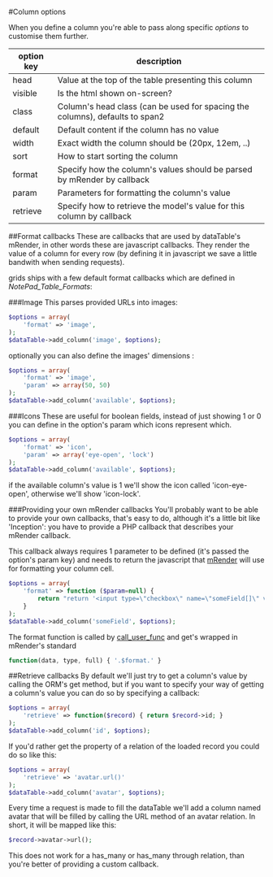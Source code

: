 #Column options

When you define a column you're able to pass along specific *options* to customise them further.

option key		| description
----------------|-------------
head			| Value at the top of the table presenting this column
visible			| Is the html shown on-screen?
class			| Column's head class (can be used for spacing the columns), defaults to span2
default			| Default content if the column has no value
width			| Exact width the column should be (20px, 12em, ..)
sort			| How to start sorting the column
format			| Specify how the column's values should be parsed by mRender by callback
param			| Parameters for formatting the column's value
retrieve		| Specify how to retrieve the model's value for this column by callback

##Format callbacks
These are callbacks that are used by dataTable's mRender, in other words these are javascript callbacks. They render the value of a column for every row (by defining it in javascript we save a little bandwith when sending requests).

grids ships with a few default format callbacks which are defined in *NotePad_Table_Formats*:

###Image
This parses provided URLs into images:
```php
$options = array(
	'format' => 'image',
);
$dataTable->add_column('image', $options);
```

optionally you can also define the images' dimensions :

```php
$options = array(
	'format' => 'image',
	'param' => array(50, 50)
);
$dataTable->add_column('available', $options);
```

###Icons
These are useful for boolean fields, instead of just showing 1 or 0 you can define in the option's param which icons represent which.
```php
$options = array(
	'format' => 'icon',
	'param' => array('eye-open', 'lock')
);
$dataTable->add_column('available', $options);
```
if the available column's value is 1 we'll show the icon called 'icon-eye-open', otherwise we'll show 'icon-lock'.

###Providing your own mRender callbacks
You'll probably want to be able to provide your own callbacks, that's easy to do, although it's a little bit like 'Inception': you have to provide a PHP callback that describes your mRender callback.

This callback always requires 1 parameter to be defined (it's passed the option's param key) and needs to return the javascript that [mRender](http://datatables.net/usage/columns#mRender) will use for formatting your column cell. 

```php
$options = array(
	'format' => function ($param=null) {
		return "return '<input type=\"checkbox\" name=\"someField[]\" value=\"'+data+'\" />';";
	}
);
$dataTable->add_column('someField', $options);
```

The format function is called by [call_user_func](http://php.net/manual/en/function.call-user-func.php) 
and get's wrapped in mRender's standard
```javascript
function(data, type, full) { '.$format.' }
```

##Retrieve callbacks
By default we'll just try to get a column's value by calling the ORM's get method, but if you want to specify your way of getting a column's value you can do so by specifying a callback:

```php
$options = array(
	'retrieve' => function($record) { return $record->id; }
);
$dataTable->add_column('id', $options);
```

If you'd rather get the property of a relation of the loaded record you could do so like this:

```php
$options = array(
	'retrieve' => 'avatar.url()'
);
$dataTable->add_column('avatar', $options);
```
Every time a request is made to fill the dataTable we'll add a column named avatar that will be filled by calling the URL method of an avatar relation.
In short, it will be mapped like this: 
```php
$record->avatar->url();
```

This does not work for a has_many or has_many through relation, than you're better of providing a custom callback.